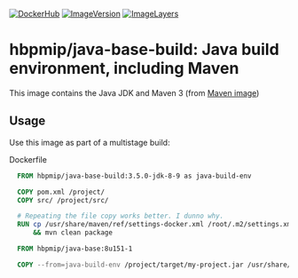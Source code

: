 [![DockerHub](https://img.shields.io/badge/docker-hbpmip%2Fjava--base--build-008bb8.svg)](https://hub.docker.com/r/hbpmip/java-base-build/) [![ImageVersion](https://images.microbadger.com/badges/version/hbpmip/java-base-build.svg)](https://hub.docker.com/r/hbpmip/java-base-build/tags "hbpmip/java-base-build image tags") [![ImageLayers](https://images.microbadger.com/badges/image/hbpmip/java-base-build.svg)](https://microbadger.com/#/images/hbpmip/java-base-build "hbpmip/java-base-build on microbadger")

# hbpmip/java-base-build: Java build environment, including Maven

This image contains the Java JDK and Maven 3 (from [Maven image](https://hub.docker.com/r/_/maven/))

## Usage

Use this image as part of a multistage build:

Dockerfile
```dockerfile
  FROM hbpmip/java-base-build:3.5.0-jdk-8-9 as java-build-env

  COPY pom.xml /project/
  COPY src/ /project/src/

  # Repeating the file copy works better. I dunno why.
  RUN cp /usr/share/maven/ref/settings-docker.xml /root/.m2/settings.xml \
      && mvn clean package

  FROM hbpmip/java-base:8u151-1

  COPY --from=java-build-env /project/target/my-project.jar /usr/share/jars/

```
